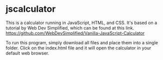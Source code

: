 # jscalculator

This is a calculator running in JavaScript, HTML, and CSS. It's based on a tutorial by Web Dev Simplified, which can be found at this link.
https://github.com/WebDevSimplified/Vanilla-JavaScript-Calculator

To run this program, simply download all files and place them into a single folder. Click on the index.html file and it will open
the calculator in your default web browser.
